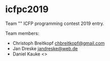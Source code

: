 # icfpc2019

Team "" ICFP programming contest 2019 entry.

Team members:

- Christoph Breitkopf <chbreitkopf@gmail.com>
- Jan Dreske <jandreske@web.de>
- Daniel Kauke <>

